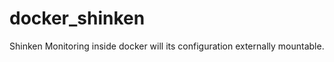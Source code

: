 docker_shinken
==============

Shinken Monitoring inside docker will its configuration externally mountable.
